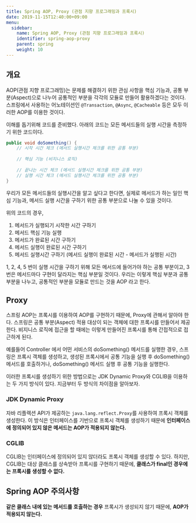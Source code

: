 ```yaml
---
title: Spring AOP, Proxy (관점 지향 프로그래밍과 프록시)
date: 2019-11-15T12:40:00+09:00
menu:
  sidebar:
    name: Spring AOP, Proxy (관점 지향 프로그래밍과 프록시)
    identifier: spring-aop-proxy
    parent: spring
    weight: 10
---
```


## 개요

AOP(관점 지향 프로그래밍)는 문제를 해결하기 위한 관심 사항을 핵심 기능과, 공통 부분(Aspect)으로 나누어 공통적인 부분을 각각의 모듈로 만들어 활용하겠다는 것이다. 스프링에서 사용하는
어노테이션인 `@Transaction`, `@Async`, `@Cacheable` 등은 모두 이러한 AOP를 이용한 것이다.

이해를 돕기위해 코드를 준비했다. 아래의 코드는 모든 메서드들의 실행 시간을 측정하기 위한 코드이다.

```java
public void doSomething() {
    // 시작 시간 체크 (메서드 실행시간 체크를 위한 공통 부분)
    
    // 핵심 기능 (비지니스 로직)
    
    // 끝나는 시간 체크 (메서드 실행시간 체크를 위한 공통 부분)
    // 실행 시간 체크 (메서드 실행시간 체크를 위한 공통 부분)
}
```

우리가 모든 메서드들의 실행시간을 알고 싶다고 한다면, 실제로 메서드가 하는 일인 핵심 기능과, 메서드 실행 시간을 구하기 위한 공통 부분으로 나눌 수 있을 것이다.

위의 코드의 경우,

1. 메서드가 실행되기 시작한 시간 구하기
2. 메서드 핵심 기능 실행
3. 메서드가 완료된 시간 구하기
4. 메서드 실행이 완료된 시간 구하기
5. 메서드 실행시간 구하기 (메서드 실행이 완료된 시간 - 메서드가 실행된 시간)

1, 2, 4, 5 번이 실행 시간을 구하기 위해 모든 메서드에 들어가야 하는 공통 부분이고, 3번은 메서드마다 구현이 달라지는 핵심 부분일 것이다. 우리는 이렇게 핵심 부분과 공통 부분을 나누고, 공통적인 부분을
모듈로 만드는 것을 AOP 라고 한다.

## Proxy

스프링 AOP는 프록시를 이용하여 AOP를 구현하기 때문에, Proxy에 관해서 알아야 한다. 스프링은 공통 부분(Aspect) 적용 대상이 되는 객체에 대한 프록시를 만들어서 제공한다. 비지니스 로직에 접근을 할
때에는 이렇게 만들어진 프록시를 통해 간접적으로 접근하게 된다.

예를들어 Controller 에서 어떤 서비스의 doSomething() 메서드를 실행한 경우, 스프링은 프록시 객체를 생성하고, 생성된 프록시에서 공통 기능을 실행 후 doSomething() 메서드를 호출하거나,
doSomething() 메서드 실행 후 공통 기능을 실행한다.

이러한 프록시를 생성하기 위한 방법으로는 JDK Dynamic Proxy와 CGLIB을 이용하는 두 가지 방식이 있다. 지금부터 두 방식의 차이점을 알아보자.

### JDK Dynamic Proxy

자바 리플렉션 API가 제공하는 `java.lang.reflect.Proxy`를 사용하여 프록시 객체를 생성한다. 이 방식은 인터페이스를 기반으로 프록시 객체를 생성하기 때문에 **인터페이스에 정의되어 있지 않은
메서드는 AOP가 적용되지 않는다.**

### CGLIB

CGLIB는 인터페이스에 정의되어 있지 않더라도 프록시 객체를 생성할 수 있다. 하지만, CGLIB는 대상 클래스를 상속받아 프록시를 구현하기 때문에, **클래스가 final인 경우에는 프록시를 생성할 수 없다.**

## Spring AOP 주의사항

**같은 클래스 내에 있는 메서드를 호출하는 경우** 프록시가 생성되지 않기 때문에, **AOP가 적용되지 않는다.**